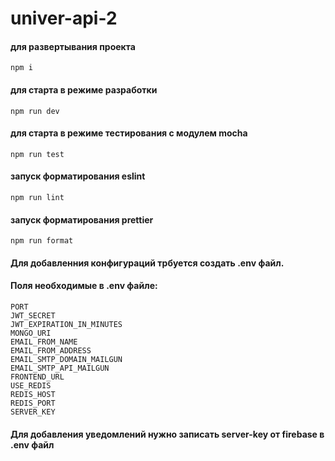 # univer-api-2

#### для развертывания проекта
```
npm i
```
#### для старта в режиме разработки
```
npm run dev
```
#### для старта в режиме тестирования с модулем mocha
```
npm run test
```
#### запуск форматирования eslint
```
npm run lint
```
#### запуск форматирования prettier
```
npm run format
```
#### Для добавленния конфигураций трбуется создать .env файл.
#### Поля необходимые в .env файле:
```
PORT
JWT_SECRET
JWT_EXPIRATION_IN_MINUTES
MONGO_URI
EMAIL_FROM_NAME
EMAIL_FROM_ADDRESS
EMAIL_SMTP_DOMAIN_MAILGUN
EMAIL_SMTP_API_MAILGUN
FRONTEND_URL
USE_REDIS
REDIS_HOST
REDIS_PORT
SERVER_KEY
```
#### Для добавления уведомлений нужно записать server-key от firebase в .env файл
